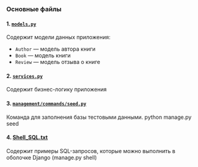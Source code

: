 ### Основные файлы

#### 1. [`models.py`](liba/models.py)
Содержит модели данных приложения:
- `Author` — модель автора книги
- `Book` — модель книги
- `Review` — модель отзыва о книге

#### 2. [`services.py`](liba/services.py)
Содержит бизнес-логику приложения

#### 3. [`management/commands/seed.py`](liba/management/commands/seed.py)
Команда для заполнения базы тестовыми данными.
python manage.py seed

#### 4. [Shell_SQL.txt](Shell_SQL.txt)
Содержит примеры SQL-запросов, которые можно выполнить в оболочке Django (manage.py shell)


